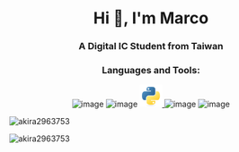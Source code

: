 <h1 align="center">Hi 👋, I'm Marco</h1>
<h3 align="center">A Digital IC Student from Taiwan</h3>

<h3 align="center">Languages and Tools:</h3>
<p align="center"> 
  <a> 
    <img width="40" height="40" alt="image" src="https://github.com/user-attachments/assets/0b84688c-3f00-463e-9117-4ab6d2e93b0b" />  
  </a> 
  <a>
    <img width="40" height="40" alt="image" src="https://github.com/user-attachments/assets/eaa58c9d-1025-4531-aaeb-a7ddcf20a8dc" />
  </a>
  <a href="https://www.python.org" target="_blank" rel="noreferrer"> 
    <img src="https://raw.githubusercontent.com/devicons/devicon/master/icons/python/python-original.svg" alt="python" width="40" height="40"/> 
  </a>  
  <a>
    <img width="40" height="40" alt="image" src="https://github.com/user-attachments/assets/551c9652-3f21-46fe-951b-a9fca816a868" />
  </a>
  <a>
    <img width="40" height="40" alt="image" src="https://github.com/user-attachments/assets/be0f3001-f406-4434-a6ad-822f55f527ab" />
  </a>

</p>

<p>
  &nbsp;<img align="left" src="https://github-readme-stats.vercel.app/api?username=akira2963753&show_icons=true&locale=en&theme=tokyonight" alt="akira2963753" />
</p>  
<p>
  <img align="left" src="https://github-readme-stats.vercel.app/api/top-langs?username=akira2963753&show_icons=true&locale=en&layout=compact&theme=tokyonight" alt="akira2963753" />  
</p>  

  

